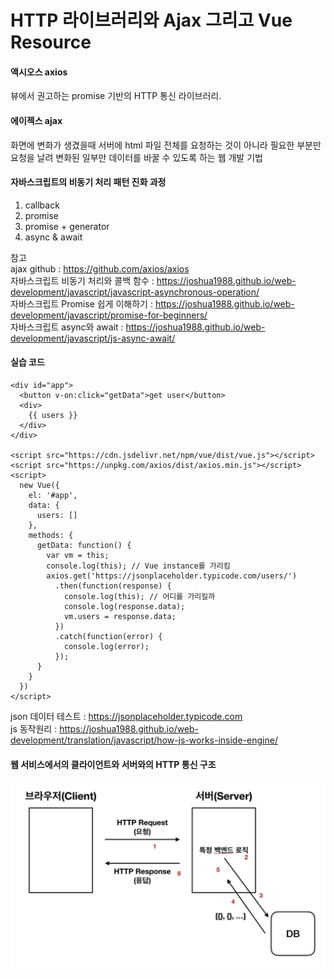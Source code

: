 # HTTP 라이브러리와 Ajax 그리고 Vue Resource

####  액시오스 axios

 뷰에서 권고하는 promise 기반의 HTTP 통신 라이브러리. 






#### 에이젝스 ajax

화면에 변화가 생겼을때 서버에 html 파일 전체를 요청하는 것이 아니라 필요한 부분만 요청을 날려 변화된 일부만 데이터를 바꿀 수 있도록 하는 웹 개발 기법





#### 자바스크립트의 비동기 처리 패턴 진화 과정
1. callback
2. promise
3. promise + generator
4. async & await

참고  
ajax github : https://github.com/axios/axios  
자바스크립트 비동기 처리와 콜백 함수 : https://joshua1988.github.io/web-development/javascript/javascript-asynchronous-operation/  
자바스크립트 Promise 쉽게 이해하기 : https://joshua1988.github.io/web-development/javascript/promise-for-beginners/  
자바스크립트 async와 await : https://joshua1988.github.io/web-development/javascript/js-async-await/





#### 실습 코드

    <div id="app">
      <button v-on:click="getData">get user</button>
      <div>
        {{ users }}
      </div>
    </div>

    <script src="https://cdn.jsdelivr.net/npm/vue/dist/vue.js"></script>
    <script src="https://unpkg.com/axios/dist/axios.min.js"></script>
    <script>
      new Vue({
        el: '#app',
        data: {
          users: []
        },
        methods: {
          getData: function() { 
            var vm = this;
            console.log(this); // Vue instance를 가리킴
            axios.get('https://jsonplaceholder.typicode.com/users/')
              .then(function(response) {
                console.log(this); // 어디를 가리킬까
                console.log(response.data);
                vm.users = response.data;
              })
              .catch(function(error) {
                console.log(error);
              });
          }
        }
      })
    </script>


json 데이터 테스트 : https://jsonplaceholder.typicode.com  
js 동작원리 : https://joshua1988.github.io/web-development/translation/javascript/how-js-works-inside-engine/





#### 웹 서비스에서의 클라이언트와 서버와의 HTTP 통신 구조

![06](./img/06.JPG)
